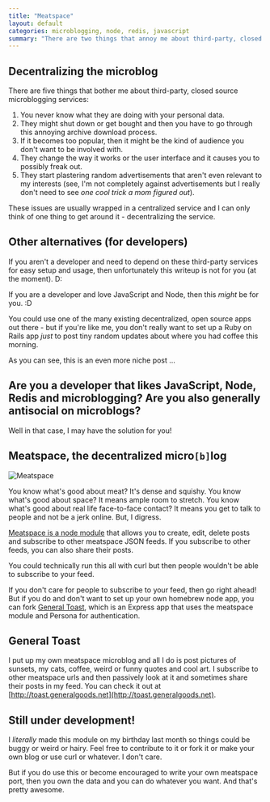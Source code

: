 ```yaml
---
title: "Meatspace"
layout: default
categories: microblogging, node, redis, javascript
summary: "There are two things that annoy me about third-party, closed source services"
---
```


## Decentralizing the microblog

There are five things that bother me about third-party, closed source microblogging services:

1. You never know what they are doing with your personal data.
2. They might shut down or get bought and then you have to go through this annoying archive download process.
3. If it becomes too popular, then it might be the kind of audience you don't want to be involved with.
4. They change the way it works or the user interface and it causes you to possibly freak out.
5. They start plastering random advertisements that aren't even relevant to my interests (see, I'm not completely against advertisements but I really don't need to see *one cool trick a mom figured out*).

These issues are usually wrapped in a centralized service and I can only think of one thing to get around it - decentralizing the service.

## Other alternatives (for developers)

If you aren't a developer and need to depend on these third-party services for easy setup and usage, then unfortunately this writeup is not for you (at the moment). <span class="large">D:</span>

If you are a developer and love JavaScript and Node, then this *might* be for you. <span class="large">:D</span>

You could use one of the many existing decentralized, open source apps out there - but if you're like me, you don't really want to set up a Ruby on Rails app *just* to post tiny random updates about where you had coffee this morning.

As you can see, this is an even more niche post ...

## Are you a developer that likes JavaScript, Node, Redis and microblogging? Are you also generally antisocial on microblogs?

Well in that case, I may have the solution for you!

## Meatspace, the decentralized micro`[b]`log

![Meatspace](https://s3.amazonaws.com/meatspace_prod/post_1368996816960.jpg)

You know what's good about meat? It's dense and squishy. You know what's good about space? It means ample room to stretch. You know what's good about real life face-to-face contact? It means you get to talk to people and not be a jerk online. But, I digress.

[Meatspace is a node module](https://npmjs.org/package/meatspace) that allows you to create, edit, delete posts and subscribe to other meatspace JSON feeds. If you subscribe to other feeds, you can also share their posts.

You could technically run this all with curl but then people wouldn't be able to subscribe to your feed.

If you don't care for people to subscribe to your feed, then go right ahead! But if you do and don't want to set up your own homebrew node app, you can fork [General Toast](https://github.com/ednapiranha/generaltoast), which is an Express app that uses the meatspace module and Persona for authentication.

## General Toast

I put up my own meatspace microblog and all I do is post pictures of sunsets, my cats, coffee, weird or funny quotes and cool art. I subscribe to other meatspace urls and then passively look at it and sometimes share their posts in my feed. You can check it out at [http://toast.generalgoods.net](http://toast.generalgoods.net).

## Still under development!

I *literally* made this module on my birthday last month so things could be buggy or weird or hairy. Feel free to contribute to it or fork it or make your own blog or use curl or whatever. I don't care.

But if you do use this or become encouraged to write your own meatspace port, then you own the data and you can do whatever you want. And that's pretty awesome.
